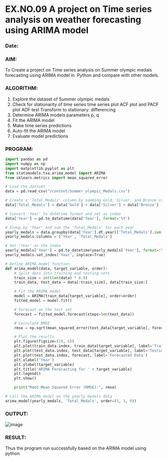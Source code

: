 # EX.NO.09   A project on Time series analysis on weather forecasting using ARIMA model 
### Date: 

### AIM:
To Create a project on Time series analysis on Summer olympic medals forecasting using ARIMA model in  Python and compare with other models.
### ALGORITHM:
1. Explore the dataset of Summer olympic medals
2. Check for stationarity of time series time series plot
   ACF plot and PACF plot
   ADF test
   Transform to stationary: differencing
3. Determine ARIMA models parameters p, q
4. Fit the ARIMA model
5. Make time series predictions
6. Auto-fit the ARIMA model
7. Evaluate model predictions
### PROGRAM:
```py
import pandas as pd
import numpy as np
import matplotlib.pyplot as plt
from statsmodels.tsa.arima.model import ARIMA
from sklearn.metrics import mean_squared_error

# Load the dataset
data = pd.read_csv("/content/Summer_olympic_Medals.csv")

# Create a 'Total_Medals' column by summing Gold, Silver, and Bronze columns
data['Total_Medals'] = data['Gold'] + data['Silver'] + data['Bronze']

# Convert 'Year' to datetime format and set as index
data['Year'] = pd.to_datetime(data['Year'], format='%Y')

# Group by 'Year' and sum the 'Total_Medals' for each year
yearly_medals = data.groupby(data['Year'].dt.year)['Total_Medals'].sum().reset_index()
yearly_medals.columns = ['Year', 'Total_Medals']

# Set 'Year' as the index
yearly_medals['Year'] = pd.to_datetime(yearly_medals['Year'], format='%Y')
yearly_medals.set_index('Year', inplace=True)

# Define ARIMA model function
def arima_model(data, target_variable, order):
    # Split data into training and testing sets
    train_size = int(len(data) * 0.8)
    train_data, test_data = data[:train_size], data[train_size:]

    # Fit the ARIMA model
    model = ARIMA(train_data[target_variable], order=order)
    fitted_model = model.fit()

    # Forecast on the test set
    forecast = fitted_model.forecast(steps=len(test_data))

    # Calculate RMSE
    rmse = np.sqrt(mean_squared_error(test_data[target_variable], forecast))

    # Plot the results
    plt.figure(figsize=(10, 6))
    plt.plot(train_data.index, train_data[target_variable], label='Training Data')
    plt.plot(test_data.index, test_data[target_variable], label='Testing Data')
    plt.plot(test_data.index, forecast, label='Forecasted Data')
    plt.xlabel('Year')
    plt.ylabel(target_variable)
    plt.title('ARIMA Forecasting for ' + target_variable)
    plt.legend()
    plt.show()

    print("Root Mean Squared Error (RMSE):", rmse)

# Call the ARIMA model on the yearly medals data
arima_model(yearly_medals, 'Total_Medals', order=(5, 1, 0))
```

### OUTPUT:

![image](https://github.com/user-attachments/assets/ed492b43-7a44-45e9-905b-4cc32b8ad08e)


### RESULT:
Thus the program run successfully based on the ARIMA model using python.
